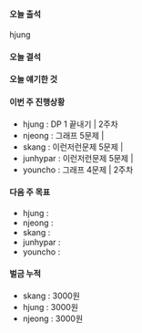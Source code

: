 #### 오늘 출석
hjung


#### 오늘 결석


#### 오늘 얘기한 것


#### 이번 주 진행상황 
* hjung : DP 1 끝내기  | 2주차
* njeong : 그래프 5문제 | 
* skang : 이런저런문제 5문제 |
* junhypar : 이런저런문제 5문제 |
* youncho : 그래프 4문제 | 2주차


#### 다음 주 목표
* hjung : 
* njeong : 
* skang : 
* junhypar : 
* youncho : 


#### 벌금 누적
* skang : 3000원
* hjung : 3000원
* njeong : 3000원
